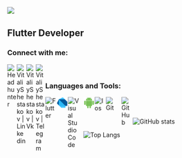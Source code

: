 ![](https://komarev.com/ghpvc/?username=VitaliyShestakov)

## Flutter Developer

### Connect with me:

[<img align="left" alt="Headhunter" width="22px" src="https://upload.wikimedia.org/wikipedia/commons/7/79/HeadHunter_logo.png" />][headhunter]
[<img align="left" alt="VitaliyShestakov | Linkedin" width="22px" src="https://play-lh.googleusercontent.com/kMofEFLjobZy_bCuaiDogzBcUT-dz3BBbOrIEjJ-hqOabjK8ieuevGe6wlTD15QzOqw" />][linkedin]
[<img align="left" alt="VitaliyShestakov | Vk" width="22px" src="https://upload.wikimedia.org/wikipedia/commons/thumb/f/f3/VK_Compact_Logo_%282021-present%29.svg/1200px-VK_Compact_Logo_%282021-present%29.svg.png"/>][vk]
[<img align="left" alt="VitaliyShestakov | Telegram" width="22px" src="https://upload.wikimedia.org/wikipedia/commons/thumb/8/83/Telegram_2019_Logo.svg/800px-Telegram_2019_Logo.svg.png" />][telegram]

<br />

### Languages and Tools:

<img align="left" alt="Flutter" width="26px" src="https://www.vectorlogo.zone/logos/flutterio/flutterio-icon.svg" />
<img align="left" alt="Dart" width="26px" src="https://raw.githubusercontent.com/github/explore/80688e429a7d4ef2fca1e82350fe8e3517d3494d/topics/dart/dart.png" />
<img align="left" alt="Visual Studio Code" width="26px" src="https://cdn.jsdelivr.net/gh/devicons/devicon/icons/vscode/vscode-original.svg" style="padding-right:10px;" />
<img align="left" alt="Android" width="26px" src="https://raw.githubusercontent.com/github/explore/80688e429a7d4ef2fca1e82350fe8e3517d3494d/topics/android/android.png" />
<img align="left" alt="Ios" width="26px" src="https://icons-for-free.com/iconfiles/png/512/ios+icon-1320195563164792488.png" />
<img align="left" alt="Git" width="26px" src="https://cdn.jsdelivr.net/gh/devicons/devicon/icons/git/git-original.svg" style="padding-right:10px;" />
<img align="left" alt="GitHub" width="26px" src="https://user-images.githubusercontent.com/3369400/139447912-e0f43f33-6d9f-45f8-be46-2df5bbc91289.png" 
/>
<br />
<br />


![GitHub stats](https://github-readme-stats.vercel.app/api?username=VitaliyShestakov&show_icons=true&theme=radical)

![Top Langs](https://github-readme-stats.vercel.app/api/top-langs/?username=VitaliyShestakov&langs_count=5)



[linkedin]: https://www.linkedin.com/
[vk]: https://vk.com/shestakov_vi
[headhunter]: https://hh.kz/resume/b8481a77ff097d25020039ed1f7954616c6559
[telegram]: https://t.me/Shestakov_V
